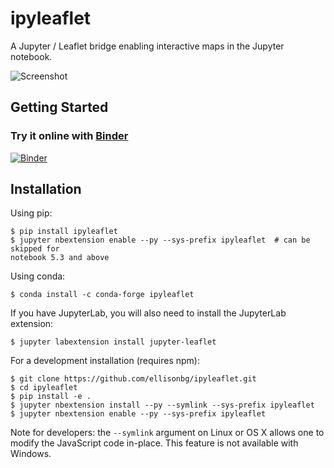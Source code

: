 ipyleaflet
==========

A Jupyter / Leaflet bridge enabling interactive maps in the Jupyter notebook.

![Screenshot](/screenshot.png)

Getting Started
---------------

### Try it online with [Binder](http://mybinder.org/)

[![Binder](https://img.shields.io/badge/launch-binder-brightgreen.svg)](https://mybinder.org/v2/gh/ellisonbg/ipyleaflet/0.6.8-binder?filepath=examples)

Installation
------------

Using pip:

```
$ pip install ipyleaflet
$ jupyter nbextension enable --py --sys-prefix ipyleaflet  # can be skipped for
notebook 5.3 and above
```

Using conda:

```
$ conda install -c conda-forge ipyleaflet
```

If you have JupyterLab, you will also need to install the JupyterLab extension:

```
$ jupyter labextension install jupyter-leaflet
```

For a development installation (requires npm):

```
$ git clone https://github.com/ellisonbg/ipyleaflet.git
$ cd ipyleaflet
$ pip install -e .
$ jupyter nbextension install --py --symlink --sys-prefix ipyleaflet
$ jupyter nbextension enable --py --sys-prefix ipyleaflet
```

Note for developers: the `--symlink` argument on Linux or OS X allows one to
modify the JavaScript code in-place. This feature is not available
with Windows.


